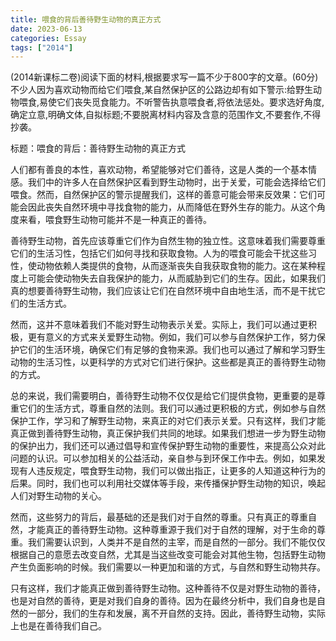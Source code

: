 ```yaml
---
title: 喂食的背后善待野生动物的真正方式
date: 2023-06-13
categories: Essay
tags: ["2014"]
---
```


(2014新课标二卷)阅读下面的材料,根据要求写一篇不少于800字的文章。(60分)不少人因为喜欢动物而给它们喂食,某自然保护区的公路边却有如下警示:给野生动物喂食,易使它们丧失觅食能力。不听警告执意喂食者,将依法惩处。要求选好角度,确定立意,明确文体,自拟标题;不要脱离材料内容及含意的范围作文,不要套作,不得抄袭。

标题：喂食的背后：善待野生动物的真正方式

人们都有善良的本性，喜欢动物，希望能够对它们善待，这是人类的一个基本情感。我们中的许多人在自然保护区看到野生动物时，出于关爱，可能会选择给它们喂食。然而，自然保护区的警示提醒我们，这样的善意可能会带来反效果：它们可能会因此丧失自然环境中寻找食物的能力，从而降低在野外生存的能力。从这个角度来看，喂食野生动物可能并不是一种真正的善待。

善待野生动物，首先应该尊重它们作为自然生物的独立性。这意味着我们需要尊重它们的生活习性，包括它们如何寻找和获取食物。人为的喂食可能会干扰这些习性，使动物依赖人类提供的食物，从而逐渐丧失自我获取食物的能力。这在某种程度上可能会使动物失去自我保护的能力，从而威胁到它们的生存。因此，如果我们真的想要善待野生动物，我们应该让它们在自然环境中自由地生活，而不是干扰它们的生活方式。

然而，这并不意味着我们不能对野生动物表示关爱。实际上，我们可以通过更积极，更有意义的方式来关爱野生动物。例如，我们可以参与自然保护工作，努力保护它们的生活环境，确保它们有足够的食物来源。我们也可以通过了解和学习野生动物的生活习性，以更科学的方式对它们进行保护。这些都是真正的善待野生动物的方式。

总的来说，我们需要明白，善待野生动物不仅仅是给它们提供食物，更重要的是尊重它们的生活方式，尊重自然的法则。我们可以通过更积极的方式，例如参与自然保护工作，学习和了解野生动物，来真正的对它们表示关爱。只有这样，我们才能真正做到善待野生动物，真正保护我们共同的地球。如果我们想进一步为野生动物的保护出力，我们还可以通过倡导和宣传保护野生动物的重要性，来提高公众对此问题的认识。可以参加相关的公益活动，亲自参与到环保工作中去。例如，如果发现有人违反规定，喂食野生动物，我们可以做出指正，让更多的人知道这种行为的后果。同时，我们也可以利用社交媒体等手段，来传播保护野生动物的知识，唤起人们对野生动物的关心。

然而，这些努力的背后，最基础的还是我们对于自然的尊重。只有真正的尊重自然，才能真正的善待野生动物。这种尊重源于我们对于自然的理解，对于生命的尊重。我们需要认识到，人类并不是自然的主宰，而是自然的一部分。我们不能仅仅根据自己的意愿去改变自然，尤其是当这些改变可能会对其他生物，包括野生动物产生负面影响的时候。我们需要以一种更加和谐的方式，与自然和野生动物共存。

只有这样，我们才能真正做到善待野生动物。这种善待不仅是对野生动物的善待，也是对自然的善待，更是对我们自身的善待。因为在最终分析中，我们自身也是自然的一部分，我们的生存和发展，离不开自然的支持。因此，善待野生动物，实际上也是在善待我们自己。
